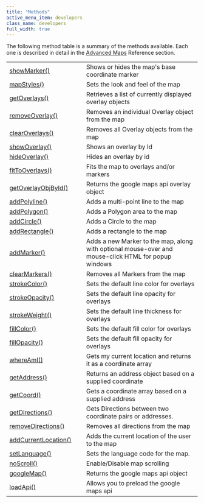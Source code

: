 ```yaml
---
title: "Methods"
active_menu_item: developers
class_name: developers
full_width: true
---
```



The following method table is a summary of the methods available. Each one is described in detail in the [Advanced Maps](/developers/documentation/scripting-apis/client-api/widget-object-functions/advanced-maps/) Reference section.

<table>
<tr>
<td width="182">
  <a href="/developers/documentation/scripting-apis/client-api/widget-object-functions/advanced-maps/showmarker">showMarker()</a>

</td>
<td width="8">
</td>
<td width="752">
Shows or hides the map's base coordinate marker

</td>
</tr>
<tr>
<td width="182">
  <a href="/developers/documentation/scripting-apis/client-api/widget-object-functions/advanced-maps/mapstyles">mapStyles()</a>

</td>
<td width="8">
</td>
<td width="752">
Sets the look and feel of the map

</td>
</tr>
<tr>
<td width="182">
  <a href="/developers/documentation/scripting-apis/client-api/widget-object-functions/advanced-maps/getoverlays">getOverlays()</a>

</td>
<td width="8">
</td>
<td width="752">
Retrieves a list of currently displayed overlay objects

</td>
</tr>
<tr>
<td width="182">
  <a href="/developers/documentation/scripting-apis/client-api/widget-object-functions/advanced-maps/removeoverlay">removeOverlay()</a>

</td>
<td width="8">
</td>
<td width="752">
Removes an individual Overlay object from the map

</td>
</tr>
<tr>
<td width="182">
  <a href="/developers/documentation/scripting-apis/client-api/widget-object-functions/advanced-maps/clearoverlays">clearOverlays()</a>

</td>
<td width="8">
</td>
<td width="752">
Removes all Overlay objects from the map

</td>
</tr>
<tr>
<td width="182">
  <a href="/developers/documentation/scripting-apis/client-api/widget-object-functions/advanced-maps/showoverlayid">showOverlay()</a>

</td>
<td width="8">
</td>
<td width="752">
Shows an overlay by Id

</td>
</tr>
<tr>
<td width="182">
  <a href="/developers/documentation/scripting-apis/client-api/widget-object-functions/advanced-maps/hideoverlay">hideOverlay()</a>

</td>
<td width="8">
</td>
<td width="752">
Hides an overlay by id

</td>
</tr>
<tr>
<td width="182">
  <a href="/developers/documentation/scripting-apis/client-api/widget-object-functions/advanced-maps/fittooverlays">fitToOverlays()</a>

</td>
<td width="8">
</td>
<td width="752">
Fits the map to overlays and/or markers

</td>
</tr>
<tr>
<td width="182">
  <a href="/developers/documentation/scripting-apis/client-api/widget-object-functions/advanced-maps/getoverlayobjbyidid">getOverlayObjById()</a>

</td>
<td width="8">
</td>
<td width="752">
Returns the google maps api overlay object

</td>
</tr>
<tr>
<td width="182">
  <a href="/developers/documentation/scripting-apis/client-api/widget-object-functions/advanced-maps/addpolyline">addPolyline()</a>

</td>
<td width="8">
</td>
<td width="752">
Adds a multi-point line to the map

</td>
</tr>
<tr>
<td width="182">
  <a href="/developers/documentation/scripting-apis/client-api/widget-object-functions/advanced-maps/addpolygon">addPolygon()</a>

</td>
<td width="8">
</td>
<td width="752">
Adds a Polygon area to the map

</td>
</tr>
<tr>
<td width="182">
  <a href="/developers/documentation/scripting-apis/client-api/widget-object-functions/advanced-maps/addcircle">addCircle()</a>

</td>
<td width="8">
</td>
<td width="752">
Adds a Circle to the map

</td>
</tr>
<tr>
<td width="182">
  <a href="/developers/documentation/scripting-apis/client-api/widget-object-functions/advanced-maps/addrectangle">addRectangle()</a>

</td>
<td width="8">
</td>
<td width="752">
Adds a rectangle to the map

</td>
</tr>
<tr>
<td width="182">
  <a href="/developers/documentation/scripting-apis/client-api/widget-object-functions/advanced-maps/addmarker">addMarker()</a>

</td>
<td width="8">
</td>
<td width="752">
Adds a new Marker to the map, along with optional mouse-over and mouse-click HTML for popup windows

</td>
</tr>
<tr>
<td width="182">
  <a href="/developers/documentation/scripting-apis/client-api/widget-object-functions/advanced-maps/clearmarkers">clearMarkers()</a>

</td>
<td width="8">
</td>
<td width="752">
Removes all Markers from the map

</td>
</tr>
<tr>
<td width="182">
  <a href="/developers/documentation/scripting-apis/client-api/widget-object-functions/advanced-maps/strokecolor">strokeColor()</a>

</td>
<td width="8">
</td>
<td width="752">
Sets the default line color for overlays

</td>
</tr>
<tr>
<td width="182">
  <a href="/developers/documentation/scripting-apis/client-api/widget-object-functions/advanced-maps/strokeopacity">strokeOpacity()</a>

</td>
<td width="8">
</td>
<td width="752">
Sets the default line opacity for overlays

</td>
</tr>
<tr>
<td width="182">
  <a href="/developers/documentation/scripting-apis/client-api/widget-object-functions/advanced-maps/strokeweight">strokeWeight()</a>

</td>
<td width="8">
</td>
<td width="752">
Sets the default line thickness for overlays

</td>
</tr>
<tr>
<td width="182">
  <a href="/developers/documentation/scripting-apis/client-api/widget-object-functions/advanced-maps/fillcolor">fillColor()</a>

</td>
<td width="8">
</td>
<td width="752">
Sets the default fill color for overlays

</td>
</tr>
<tr>
<td width="182">
  <a href="/developers/documentation/scripting-apis/client-api/widget-object-functions/advanced-maps/fillopacity">fillOpacity()</a>

</td>
<td width="8">
</td>
<td width="752">
Sets the default fill opacity for overlays

</td>
</tr>
<tr>
<td width="182">
  <a href="/developers/documentation/scripting-apis/client-api/widget-object-functions/advanced-maps/whereami">whereAmI()</a>

</td>
<td width="8">
</td>
<td width="752">
Gets my current location and returns it as a coordinate array

</td>
</tr>
<tr>
<td width="182">
  <a href="/developers/documentation/scripting-apis/client-api/widget-object-functions/advanced-maps/getaddress">getAddress()</a>

</td>
<td width="8">
</td>
<td width="752">
Returns an address object based on a supplied coordinate

</td>
</tr>
<tr>
<td width="182">
  <a href="/developers/documentation/scripting-apis/client-api/widget-object-functions/advanced-maps/getcoord">getCoord()</a>

</td>
<td width="8">
</td>
<td width="752">
Gets a coordinate array based on a supplied address

</td>
</tr>
<tr>
<td width="182">
  <a href="/developers/documentation/scripting-apis/client-api/widget-object-functions/advanced-maps/getdirections">getDirections()</a>

</td>
<td width="8">
</td>
<td width="752">
Gets Directions between two coordinate pairs or addresses.

</td>
</tr>
<tr>
<td width="182">
  <a href="/developers/documentation/scripting-apis/client-api/widget-object-functions/advanced-maps/removedirections">removeDirections()</a>

</td>
<td width="8">
</td>
<td width="752">
Removes all directions from the map

</td>
</tr>
<tr>
<td width="182">
  <a href="/developers/documentation/scripting-apis/client-api/widget-object-functions/advanced-maps/addcurrentlocation">addCurrentLocation()</a>

</td>
<td width="8">
</td>
<td width="752">
Adds the current location of the user to the map

</td>
</tr>
<tr>
<td width="182">
  <a href="/developers/documentation/scripting-apis/client-api/widget-object-functions/advanced-maps/setlanguage">setLanguage()</a>

</td>
<td width="8">
</td>
<td width="752">
Sets the language code for the map.

</td>
</tr>
<tr>
<td width="182">
  <a href="/developers/documentation/scripting-apis/client-api/widget-object-functions/advanced-maps/noscroll">noScroll()</a>

</td>
<td width="8">
</td>
<td width="752">
Enable/Disable map scrolling

</td>
</tr>
<tr>
<td width="182">
  <a href="/developers/documentation/scripting-apis/client-api/widget-object-functions/advanced-maps/googlemap">googleMap()</a>

</td>
<td width="8">
</td>
<td width="752">
Returns the google maps api object

</td>
</tr>
<tr>
<td width="182">
  <a href="/developers/documentation/scripting-apis/client-api/widget-object-functions/advanced-maps/loadapi">loadApi()</a>

</td>
<td width="8">
</td>
<td width="752">
Allows you to preload the google maps api

</td>
</tr>
</table>
